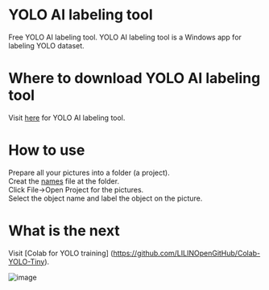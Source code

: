 # YOLO AI labeling tool
Free YOLO AI labeling tool.  YOLO AI labeling tool is a Windows app for labeling YOLO dataset.

# Where to download YOLO AI labeling tool
Visit [here](https://www.dropbox.com/s/2oceggrco3kpjow/LILIN%20AI%20Labeling%20Tool_1.0.10.exe?dl=0) for YOLO AI labeling tool. 

# How to use
Prepare all your pictures into a folder (a project). <BR>
Creat the [names](https://github.com/LILINOpenGitHub/Labeling-Tool/blob/main/GYNet_AIFIRE_Label.names) file at the folder. <BR>
Click File->Open Project for the pictures. <BR>
Select the object name and label the object on the picture. <BR>

# What is the next
Visit [Colab for YOLO training] (https://github.com/LILINOpenGitHub/Colab-YOLO-Tiny).

![image](https://github.com/LILINOpenGitHub/Labeling-Tool/blob/main/img/labelingtool.gif)
